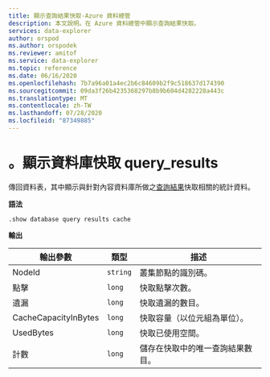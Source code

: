 ```yaml
---
title: 顯示查詢結果快取-Azure 資料總管
description: 本文說明。在 Azure 資料總管中顯示查詢結果快取。
services: data-explorer
author: orspod
ms.author: orspodek
ms.reviewer: amitof
ms.service: data-explorer
ms.topic: reference
ms.date: 06/16/2020
ms.openlocfilehash: 7b7a96a01a4ec2b6c84609b2f9c518637d174390
ms.sourcegitcommit: 09da3f26b4235368297b8b9b604d4282228a443c
ms.translationtype: MT
ms.contentlocale: zh-TW
ms.lasthandoff: 07/28/2020
ms.locfileid: "87349885"
---
```

# <a name="show-database-cache-query_results"></a>。顯示資料庫快取 query_results

傳回資料表，其中顯示與針對內容資料庫所做之[查詢結果](../query/query-results-cache.md)快取相關的統計資料。

**語法**

`.show database query results cache`

**輸出**
 
|輸出參數 |類型 |描述 
|---|---|---
|NodeId|`string`|叢集節點的識別碼。
|點擊  |`long`|快取點擊次數。
|遺漏  |`long`|快取遺漏的數目。
|CacheCapacityInBytes |`long` |快取容量（以位元組為單位）。
|UsedBytes  |`long` |快取已使用空間。
|計數  |`long`| 儲存在快取中的唯一查詢結果數目。
